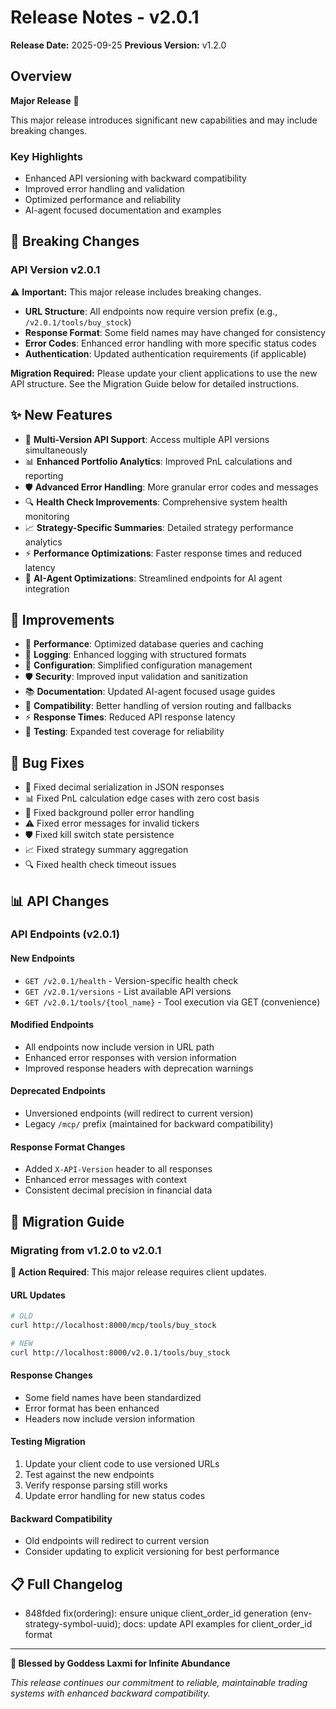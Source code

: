 # Release Notes - v2.0.1

**Release Date:** 2025-09-25
**Previous Version:** v1.2.0

## Overview

**Major Release** 🚀

This major release introduces significant new capabilities and may include breaking changes.

### Key Highlights
- Enhanced API versioning with backward compatibility
- Improved error handling and validation
- Optimized performance and reliability
- AI-agent focused documentation and examples


## 🚨 Breaking Changes

### API Version v2.0.1

⚠️ **Important:** This major release includes breaking changes.

- **URL Structure**: All endpoints now require version prefix (e.g., `/v2.0.1/tools/buy_stock`)
- **Response Format**: Some field names may have changed for consistency
- **Error Codes**: Enhanced error handling with more specific status codes
- **Authentication**: Updated authentication requirements (if applicable)

**Migration Required:** Please update your client applications to use the new API structure.
See the Migration Guide below for detailed instructions.


## ✨ New Features

- 🔄 **Multi-Version API Support**: Access multiple API versions simultaneously
- 📊 **Enhanced Portfolio Analytics**: Improved PnL calculations and reporting
- 🛡️ **Advanced Error Handling**: More granular error codes and messages
- 🔍 **Health Check Improvements**: Comprehensive system health monitoring
- 📈 **Strategy-Specific Summaries**: Detailed strategy performance analytics
- ⚡ **Performance Optimizations**: Faster response times and reduced latency
- 🤖 **AI-Agent Optimizations**: Streamlined endpoints for AI agent integration

## 🔧 Improvements

- 🚀 **Performance**: Optimized database queries and caching
- 📝 **Logging**: Enhanced logging with structured formats
- 🔧 **Configuration**: Simplified configuration management
- 🛡️ **Security**: Improved input validation and sanitization
- 📚 **Documentation**: Updated AI-agent focused usage guides
- 🔄 **Compatibility**: Better handling of version routing and fallbacks
- ⚡ **Response Times**: Reduced API response latency
- 🧪 **Testing**: Expanded test coverage for reliability

## 🐛 Bug Fixes

- 🔧 Fixed decimal serialization in JSON responses
- 📊 Fixed PnL calculation edge cases with zero cost basis
- 🔄 Fixed background poller error handling
- ⚠️ Fixed error messages for invalid tickers
- 🛡️ Fixed kill switch state persistence
- 📈 Fixed strategy summary aggregation
- 🔍 Fixed health check timeout issues

## 📊 API Changes

### API Endpoints (v2.0.1)

#### New Endpoints
- `GET /v2.0.1/health` - Version-specific health check
- `GET /v2.0.1/versions` - List available API versions
- `GET /v2.0.1/tools/{tool_name}` - Tool execution via GET (convenience)

#### Modified Endpoints
- All endpoints now include version in URL path
- Enhanced error responses with version information
- Improved response headers with deprecation warnings

#### Deprecated Endpoints
- Unversioned endpoints (will redirect to current version)
- Legacy `/mcp/` prefix (maintained for backward compatibility)

#### Response Format Changes
- Added `X-API-Version` header to all responses
- Enhanced error messages with context
- Consistent decimal precision in financial data


## 🔄 Migration Guide

### Migrating from v1.2.0 to v2.0.1

**🚨 Action Required**: This major release requires client updates.

#### URL Updates
```bash
# OLD
curl http://localhost:8000/mcp/tools/buy_stock

# NEW  
curl http://localhost:8000/v2.0.1/tools/buy_stock
```

#### Response Changes
- Some field names have been standardized
- Error format has been enhanced
- Headers now include version information

#### Testing Migration
1. Update your client code to use versioned URLs
2. Test against the new endpoints
3. Verify response parsing still works
4. Update error handling for new status codes

#### Backward Compatibility
- Old endpoints will redirect to current version
- Consider updating to explicit versioning for best performance


## 📋 Full Changelog

- 848fded fix(ordering): ensure unique client_order_id generation (env-strategy-symbol-uuid); docs: update API examples for client_order_id format

---

**🙏 Blessed by Goddess Laxmi for Infinite Abundance**

*This release continues our commitment to reliable, maintainable trading systems with enhanced backward compatibility.*
